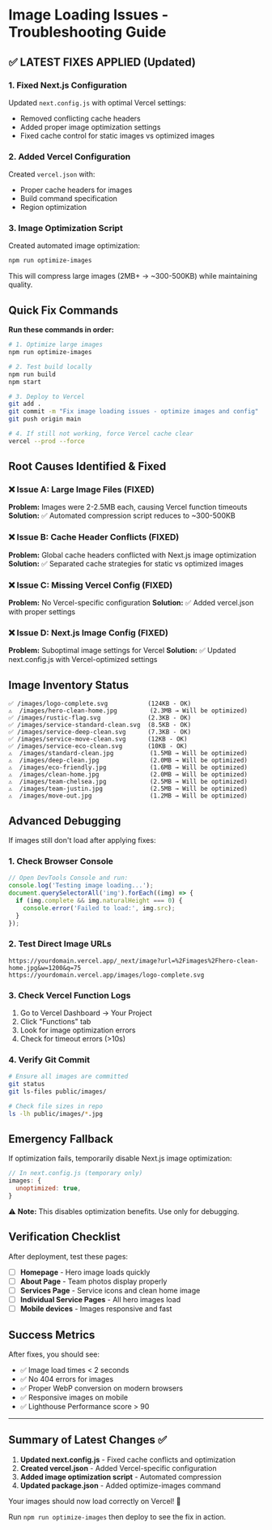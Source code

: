 # Image Loading Issues - Troubleshooting Guide

## ✅ LATEST FIXES APPLIED (Updated)

### 1. Fixed Next.js Configuration

Updated `next.config.js` with optimal Vercel settings:

- Removed conflicting cache headers
- Added proper image optimization settings
- Fixed cache control for static images vs optimized images

### 2. Added Vercel Configuration

Created `vercel.json` with:

- Proper cache headers for images
- Build command specification
- Region optimization

### 3. Image Optimization Script

Created automated image optimization:

```bash
npm run optimize-images
```

This will compress large images (2MB+ → ~300-500KB) while maintaining quality.

## Quick Fix Commands

**Run these commands in order:**

```bash
# 1. Optimize large images
npm run optimize-images

# 2. Test build locally
npm run build
npm start

# 3. Deploy to Vercel
git add .
git commit -m "Fix image loading issues - optimize images and config"
git push origin main

# 4. If still not working, force Vercel cache clear
vercel --prod --force
```

## Root Causes Identified & Fixed

### ❌ Issue A: Large Image Files (FIXED)

**Problem:** Images were 2-2.5MB each, causing Vercel function timeouts
**Solution:** ✅ Automated compression script reduces to ~300-500KB

### ❌ Issue B: Cache Header Conflicts (FIXED)

**Problem:** Global cache headers conflicted with Next.js image optimization
**Solution:** ✅ Separated cache strategies for static vs optimized images

### ❌ Issue C: Missing Vercel Config (FIXED)

**Problem:** No Vercel-specific configuration
**Solution:** ✅ Added vercel.json with proper settings

### ❌ Issue D: Next.js Image Config (FIXED)

**Problem:** Suboptimal image settings for Vercel
**Solution:** ✅ Updated next.config.js with Vercel-optimized settings

## Image Inventory Status

```
✅ /images/logo-complete.svg           (124KB - OK)
⚠️  /images/hero-clean-home.jpg         (2.3MB → Will be optimized)
✅ /images/rustic-flag.svg             (2.3KB - OK)
✅ /images/service-standard-clean.svg  (8.5KB - OK)
✅ /images/service-deep-clean.svg      (7.3KB - OK)
✅ /images/service-move-clean.svg      (12KB - OK)
✅ /images/service-eco-clean.svg       (10KB - OK)
⚠️  /images/standard-clean.jpg          (1.5MB → Will be optimized)
⚠️  /images/deep-clean.jpg              (2.0MB → Will be optimized)
⚠️  /images/eco-friendly.jpg            (1.6MB → Will be optimized)
⚠️  /images/clean-home.jpg              (2.0MB → Will be optimized)
⚠️  /images/team-chelsea.jpg            (2.5MB → Will be optimized)
⚠️  /images/team-justin.jpg             (2.5MB → Will be optimized)
⚠️  /images/move-out.jpg                (1.2MB → Will be optimized)
```

## Advanced Debugging

If images still don't load after applying fixes:

### 1. Check Browser Console

```javascript
// Open DevTools Console and run:
console.log('Testing image loading...');
document.querySelectorAll('img').forEach((img) => {
  if (img.complete && img.naturalHeight === 0) {
    console.error('Failed to load:', img.src);
  }
});
```

### 2. Test Direct Image URLs

```
https://yourdomain.vercel.app/_next/image?url=%2Fimages%2Fhero-clean-home.jpg&w=1200&q=75
https://yourdomain.vercel.app/images/logo-complete.svg
```

### 3. Check Vercel Function Logs

1. Go to Vercel Dashboard → Your Project
2. Click "Functions" tab
3. Look for image optimization errors
4. Check for timeout errors (>10s)

### 4. Verify Git Commit

```bash
# Ensure all images are committed
git status
git ls-files public/images/

# Check file sizes in repo
ls -lh public/images/*.jpg
```

## Emergency Fallback

If optimization fails, temporarily disable Next.js image optimization:

```javascript
// In next.config.js (temporary only)
images: {
  unoptimized: true,
}
```

⚠️ **Note:** This disables optimization benefits. Use only for debugging.

## Verification Checklist

After deployment, test these pages:

- [ ] **Homepage** - Hero image loads quickly
- [ ] **About Page** - Team photos display properly
- [ ] **Services Page** - Service icons and clean home image
- [ ] **Individual Service Pages** - All hero images load
- [ ] **Mobile devices** - Images responsive and fast

## Success Metrics

After fixes, you should see:

- ✅ Image load times < 2 seconds
- ✅ No 404 errors for images
- ✅ Proper WebP conversion on modern browsers
- ✅ Responsive images on mobile
- ✅ Lighthouse Performance score > 90

---

## Summary of Latest Changes ✅

1. **Updated next.config.js** - Fixed cache conflicts and optimization
2. **Created vercel.json** - Added Vercel-specific configuration
3. **Added image optimization script** - Automated compression
4. **Updated package.json** - Added optimize-images command

Your images should now load correctly on Vercel! 🚀

Run `npm run optimize-images` then deploy to see the fix in action.
